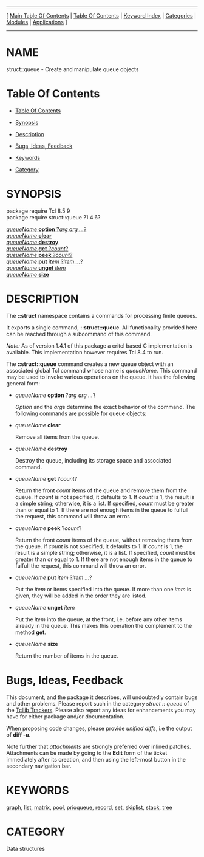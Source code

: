 
[//000000001]: # (struct::queue \- Tcl Data Structures)
[//000000002]: # (Generated from file 'queue\.man' by tcllib/doctools with format 'markdown')
[//000000003]: # (struct::queue\(n\) 1\.4\.6 tcllib "Tcl Data Structures")

<hr> [ <a href="../../../../toc.md">Main Table Of Contents</a> &#124; <a
href="../../../toc.md">Table Of Contents</a> &#124; <a
href="../../../../index.md">Keyword Index</a> &#124; <a
href="../../../../toc0.md">Categories</a> &#124; <a
href="../../../../toc1.md">Modules</a> &#124; <a
href="../../../../toc2.md">Applications</a> ] <hr>

# NAME

struct::queue \- Create and manipulate queue objects

# <a name='toc'></a>Table Of Contents

  - [Table Of Contents](#toc)

  - [Synopsis](#synopsis)

  - [Description](#section1)

  - [Bugs, Ideas, Feedback](#section2)

  - [Keywords](#keywords)

  - [Category](#category)

# <a name='synopsis'></a>SYNOPSIS

package require Tcl 8\.5 9  
package require struct::queue ?1\.4\.6?  

[*queueName* __option__ ?*arg arg \.\.\.*?](#1)  
[*queueName* __clear__](#2)  
[*queueName* __destroy__](#3)  
[*queueName* __get__ ?*count*?](#4)  
[*queueName* __peek__ ?*count*?](#5)  
[*queueName* __put__ *item* ?*item \.\.\.*?](#6)  
[*queueName* __unget__ *item*](#7)  
[*queueName* __size__](#8)  

# <a name='description'></a>DESCRIPTION

The __::struct__ namespace contains a commands for processing finite queues\.

It exports a single command, __::struct::queue__\. All functionality provided
here can be reached through a subcommand of this command\.

*Note:* As of version 1\.4\.1 of this package a critcl based C implementation is
available\. This implementation however requires Tcl 8\.4 to run\.

The __::struct::queue__ command creates a new queue object with an
associated global Tcl command whose name is *queueName*\. This command may be
used to invoke various operations on the queue\. It has the following general
form:

  - <a name='1'></a>*queueName* __option__ ?*arg arg \.\.\.*?

    *Option* and the *arg*s determine the exact behavior of the command\. The
    following commands are possible for queue objects:

  - <a name='2'></a>*queueName* __clear__

    Remove all items from the queue\.

  - <a name='3'></a>*queueName* __destroy__

    Destroy the queue, including its storage space and associated command\.

  - <a name='4'></a>*queueName* __get__ ?*count*?

    Return the front *count* items of the queue and remove them from the
    queue\. If *count* is not specified, it defaults to 1\. If *count* is 1,
    the result is a simple string; otherwise, it is a list\. If specified,
    *count* must be greater than or equal to 1\. If there are not enough items
    in the queue to fulfull the request, this command will throw an error\.

  - <a name='5'></a>*queueName* __peek__ ?*count*?

    Return the front *count* items of the queue, without removing them from
    the queue\. If *count* is not specified, it defaults to 1\. If *count* is
    1, the result is a simple string; otherwise, it is a list\. If specified,
    *count* must be greater than or equal to 1\. If there are not enough items
    in the queue to fulfull the request, this command will throw an error\.

  - <a name='6'></a>*queueName* __put__ *item* ?*item \.\.\.*?

    Put the *item* or items specified into the queue\. If more than one
    *item* is given, they will be added in the order they are listed\.

  - <a name='7'></a>*queueName* __unget__ *item*

    Put the *item* into the queue, at the front, i\.e\. before any other items
    already in the queue\. This makes this operation the complement to the method
    __get__\.

  - <a name='8'></a>*queueName* __size__

    Return the number of items in the queue\.

# <a name='section2'></a>Bugs, Ideas, Feedback

This document, and the package it describes, will undoubtedly contain bugs and
other problems\. Please report such in the category *struct :: queue* of the
[Tcllib Trackers](http://core\.tcl\.tk/tcllib/reportlist)\. Please also report
any ideas for enhancements you may have for either package and/or documentation\.

When proposing code changes, please provide *unified diffs*, i\.e the output of
__diff \-u__\.

Note further that *attachments* are strongly preferred over inlined patches\.
Attachments can be made by going to the __Edit__ form of the ticket
immediately after its creation, and then using the left\-most button in the
secondary navigation bar\.

# <a name='keywords'></a>KEYWORDS

[graph](\.\./\.\./\.\./\.\./index\.md\#graph), [list](\.\./\.\./\.\./\.\./index\.md\#list),
[matrix](\.\./\.\./\.\./\.\./index\.md\#matrix),
[pool](\.\./\.\./\.\./\.\./index\.md\#pool),
[prioqueue](\.\./\.\./\.\./\.\./index\.md\#prioqueue),
[record](\.\./\.\./\.\./\.\./index\.md\#record), [set](\.\./\.\./\.\./\.\./index\.md\#set),
[skiplist](\.\./\.\./\.\./\.\./index\.md\#skiplist),
[stack](\.\./\.\./\.\./\.\./index\.md\#stack), [tree](\.\./\.\./\.\./\.\./index\.md\#tree)

# <a name='category'></a>CATEGORY

Data structures
